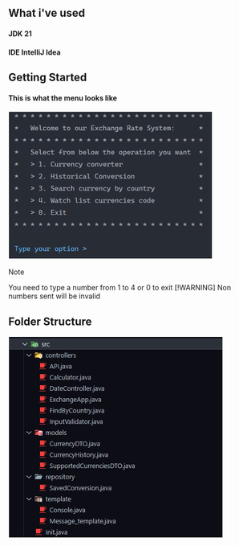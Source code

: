 ## What i've used
#### JDK 21
#### IDE IntelliJ Idea
## Getting Started
#### This is what the menu looks like
![img.png](\lib\img\img.png)
> [!NOTE]
> You need to type a number from 1 to 4 or 0 to exit
> [!WARNING]
> Non numbers sent will be invalid
## Folder Structure
![alt text](\lib\img\image.png)



